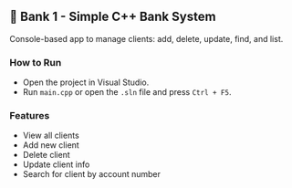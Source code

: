 ## 🏦 Bank 1 - Simple C++ Bank System
Console-based app to manage clients: add, delete, update, find, and list.

### How to Run
- Open the project in Visual Studio.
- Run `main.cpp` or open the `.sln` file and press `Ctrl + F5`.

### Features
- View all clients
- Add new client
- Delete client
- Update client info
- Search for client by account number

